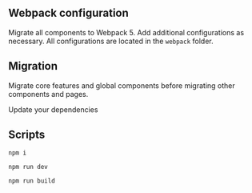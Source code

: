 ## Webpack configuration
Migrate all components to Webpack 5. Add additional configurations as necessary. All configurations are located in the ```webpack``` folder.

## Migration
Migrate core features and global components before migrating other components and pages. 

Update your dependencies

## Scripts
```
npm i

npm run dev  

npm run build
```

